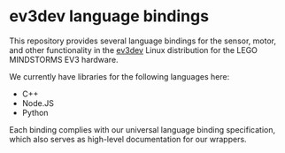 ev3dev language bindings
========================

This repository provides several language bindings for the sensor, motor, and other functionality in the [ev3dev](http://www.ev3dev.org) Linux distribution for the LEGO MINDSTORMS EV3 hardware.

We currently have libraries for the following languages here:
- C++
- Node.JS
- Python

Each binding complies with our universal language binding specification, which also serves as high-level documentation for our wrappers.
